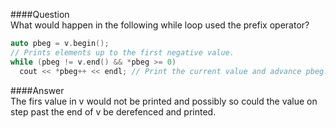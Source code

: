 ####Question  
What would happen in the following while loop used the prefix operator?  
```cpp
auto pbeg = v.begin();
// Prints elements up to the first negative value.
while (pbeg != v.end() && *pbeg >= 0)
  cout << *pbeg++ << endl; // Print the current value and advance pbeg.
```
####Answer  
The firs value in v would not be printed and possibly so could the value on step past the end of v be derefenced and printed.  

